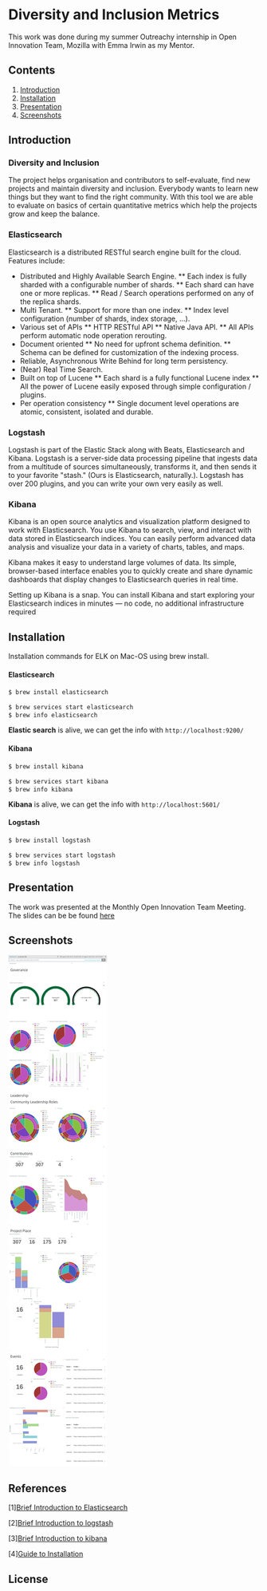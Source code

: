 # Diversity and Inclusion Metrics

This work was done during my summer Outreachy internship in Open Innovation Team, Mozilla with Emma Irwin as my Mentor.

## Contents
1. [Introduction](#introduction)
2. [Installation](#installation)
4. [Presentation](#presentation)
5. [Screenshots](#screenshots)

## Introduction
### Diversity and Inclusion

The project helps organisation and contributors to self-evaluate, find new projects and maintain diversity and inclusion.
Everybody wants to learn new things but they want to find the right community.
With this tool we are able to evaluate on basics of certain quantitative metrics which help the projects grow and keep the balance.

### Elasticsearch
Elasticsearch is a distributed RESTful search engine built for the cloud. Features include:

* Distributed and Highly Available Search Engine.
** Each index is fully sharded with a configurable number of shards.
** Each shard can have one or more replicas.
** Read / Search operations performed on any of the replica shards.
* Multi Tenant.
** Support for more than one index.
** Index level configuration (number of shards, index storage, ...).
* Various set of APIs
** HTTP RESTful API
** Native Java API.
** All APIs perform automatic node operation rerouting.
* Document oriented
** No need for upfront schema definition.
** Schema can be defined for customization of the indexing process.
* Reliable, Asynchronous Write Behind for long term persistency.
* (Near) Real Time Search.
* Built on top of Lucene
** Each shard is a fully functional Lucene index
** All the power of Lucene easily exposed through simple configuration / plugins.
* Per operation consistency
** Single document level operations are atomic, consistent, isolated and durable.

### Logstash
Logstash is part of the Elastic Stack along with Beats, Elasticsearch and Kibana. Logstash is a server-side data processing pipeline that ingests data from a multitude of sources simultaneously, transforms it, and then sends it to your favorite "stash." (Ours is Elasticsearch, naturally.). Logstash has over 200 plugins, and you can write your own very easily as well.
### Kibana
Kibana is an open source analytics and visualization platform designed to work with Elasticsearch. You use Kibana to search, view, and interact with data stored in Elasticsearch indices. You can easily perform advanced data analysis and visualize your data in a variety of charts, tables, and maps.

Kibana makes it easy to understand large volumes of data. Its simple, browser-based interface enables you to quickly create and share dynamic dashboards that display changes to Elasticsearch queries in real time.

Setting up Kibana is a snap. You can install Kibana and start exploring your Elasticsearch indices in minutes — no code, no additional infrastructure required

## Installation
Installation commands for ELK on Mac-OS using brew install.

#### Elasticsearch
```
$ brew install elasticsearch
```

```
$ brew services start elasticsearch
$ brew info elasticsearch
```
**Elastic search** is alive, we can get the info with `http://localhost:9200/`
#### Kibana
```
$ brew install kibana
```

```
$ brew services start kibana
$ brew info kibana
```
**Kibana** is alive, we can get the info with `http://localhost:5601/`

#### Logstash
```
$ brew install logstash
```

```
$ brew services start logstash
$ brew info logstash
```

## Presentation 
The work was presented at the Monthly Open Innovation Team Meeting. The slides can be be found [here](https://docs.google.com/presentation/d/1h4iVZrPmYFp3CSzT-wq8gKCAhw2utjlwTCzxDASGgcU/edit?usp=sharing)

## Screenshots
<img src ="https://github.com/akshitac8/diversity_metrics_prototype/blob/master/Prototype-Images/Dashboard.png"></img>

## References
[1][Brief Introduction to Elasticsearch](https://github.com/elastic/elasticsearch)

[2][Brief Introduction to logstash](https://github.com/elastic/logstash)

[3][Brief Introduction to kibana](https://www.elastic.co/guide/en/kibana/current/introduction.html)

[4][Guide to Installation](https://medium.com/@pablo_ezequiel/installing-elk-stack-on-osx-74b132ad1498)

## License

